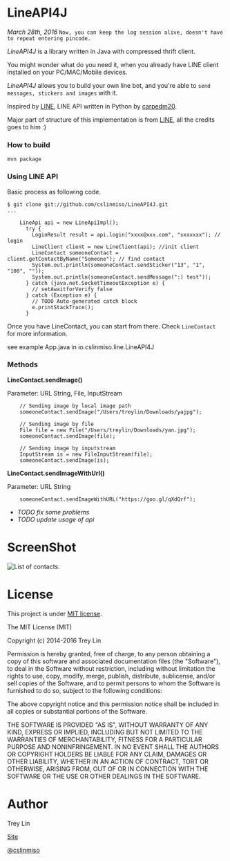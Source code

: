 LineAPI4J 
=========

*March 28th, 2016* `Now, you can keep the log session alive, doesn't have to repeat entering pincode.`

*LineAPI4J* is a library written in Java with compressed thrift client.

You might wonder what do you need it, when you already have LINE client installed on your PC/MAC/Mobile devices.

*LineAPI4J* allows you to build your own line bot, and you're able to `send messages, stickers and images` with it.

Inspired by [LINE](https://github.com/carpedm20/line), LINE API written in Python by [carpedm20](https://github.com/carpedm20).

Major part of structure of this implementation is from [LINE](https://github.com/carpedm20/line), all the credits goes to him :)

### How to build

    mvn package

### Using LINE API

Basic process as following code.

```
$ git clone git://github.com/cslinmiso/LineAPI4J.git
...

    LineApi api = new LineApiImpl();
      try {
        LoginResult result = api.login("xxxx@xxx.com", "xxxxxxx"); // login
        LineClient client = new LineClient(api); //init client
        LineContact someoneContact = client.getContactByName("Someone"); // find contact
        System.out.println(someoneContact.sendSticker("13", "1", "100", ""));
        System.out.println(someoneContact.sendMessage(":) test"));
      } catch (java.net.SocketTimeoutException e) {
        // setAwaitforVerify false
      } catch (Exception e) {
        // TODO Auto-generated catch block
        e.printStackTrace();
      }
```
Once you have LineContact, you can start from there. Check `LineContact` for more information.

see example App.java in io.cslinmiso.line.LineAPI4J

### Methods


**LineContact.sendImage()**

Parameter: URL String, File, InputStream

        // Sending image by local image path
        someoneContact.sendImage("/Users/treylin/Downloads/yajpg");
        
        // Sending image by file
        File file = new File("/Users/treylin/Downloads/yan.jpg");
        someoneContact.sendImage(file);
        
        // Sending image by inputstream
        InputStream is = new FileInputStream(file);
        someoneContact.sendImage(is);

**LineContact.sendImageWithUrl()**

Parameter: URL String

        someoneContact.sendImageWithURL("https://goo.gl/qXdQrf");


* *TODO fix some problems*
* *TODO update usage of api*

ScreenShot
========
![List of contacts.](http://cslinmiso.github.io/img/LineAPI4J/LineAPI4J.png)

License
========
This project is under [MIT license](http://www.opensource.org/licenses/mit-license.php).

The MIT License (MIT)

Copyright (c) 2014-2016 Trey Lin

Permission is hereby granted, free of charge, to any person obtaining a copy
of this software and associated documentation files (the "Software"), to deal
in the Software without restriction, including without limitation the rights
to use, copy, modify, merge, publish, distribute, sublicense, and/or sell
copies of the Software, and to permit persons to whom the Software is
furnished to do so, subject to the following conditions:

The above copyright notice and this permission notice shall be included in all
copies or substantial portions of the Software.

THE SOFTWARE IS PROVIDED "AS IS", WITHOUT WARRANTY OF ANY KIND, EXPRESS OR
IMPLIED, INCLUDING BUT NOT LIMITED TO THE WARRANTIES OF MERCHANTABILITY,
FITNESS FOR A PARTICULAR PURPOSE AND NONINFRINGEMENT. IN NO EVENT SHALL THE
AUTHORS OR COPYRIGHT HOLDERS BE LIABLE FOR ANY CLAIM, DAMAGES OR OTHER
LIABILITY, WHETHER IN AN ACTION OF CONTRACT, TORT OR OTHERWISE, ARISING FROM,
OUT OF OR IN CONNECTION WITH THE SOFTWARE OR THE USE OR OTHER DEALINGS IN THE
SOFTWARE.

Author
========
Trey Lin 

[Site](http://cslinmiso.github.io/)

[@cslinmiso](https://twitter.com/cslinmiso)
